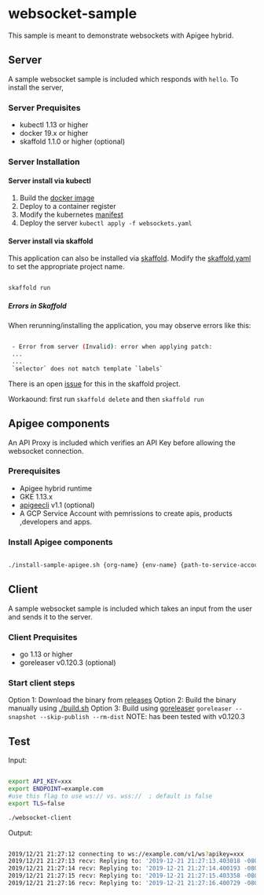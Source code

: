 # websocket-sample

This sample is meant to demonstrate websockets with Apigee hybrid.

## Server

A sample websocket sample is included which responds with `hello`. To install the server, 

### Server Prequisites

* kubectl 1.13 or higher
* docker 19.x or higher
* skaffold 1.1.0 or higher (optional)

### Server Installation

#### Server install via kubectl

1. Build the [docker image](./server/Dockerfile)
2. Deploy to a container register
3. Modify the kubernetes [manifest](./server/websockets.yaml)
4. Deploy the server `kubectl apply -f websockets.yaml`

#### Server install via skaffold

This application can also be installed via [skaffold](https://skaffold.dev/). Modify the [skaffold.yaml](./skaffold.yaml) to set the appropriate project name.

```bash

skaffold run
```

##### Errors in Skaffold

When rerunning/installing the application, you may observe errors like this:

```bash

 - Error from server (Invalid): error when applying patch:
 ...
 ...
 `selector` does not match template `labels`
 ```

There is an open [issue](https://github.com/GoogleContainerTools/skaffold/issues/3133) for this in the skaffold project.

Workaound: first run `skaffold delete` and then `skaffold run`

## Apigee components

An API Proxy is included which verifies an API Key before allowing the websocket connection.  

### Prerequisites

* Apigee hybrid runtime
* GKE 1.13.x
* [apigeecli](https://github.com/srinandan/apigeecli) v1.1 (optional)
* A GCP Service Account with pemrissions to create apis, products ,developers and apps.

### Install Apigee components

```bash

./install-sample-apigee.sh {org-name} {env-name} {path-to-service-account.json}
```

## Client

A sample websocket sample is included which takes an input from the user and sends it to the server. 

### Client Prequisites

* go 1.13 or higher
* goreleaser v0.120.3 (optional)

### Start client steps

Option 1: Download the binary from [releases](https://github.com/srinandan/websocket-sample/releases)
Option 2: Build the binary manually using [./build.sh](./client/build.sh)
Option 3: Build using [goreleaser](https://goreleaser.com/) `goreleaser --snapshot --skip-publish --rm-dist`
NOTE: has been tested with v0.120.3

## Test

Input:

```bash

export API_KEY=xxx
export ENDPOINT=example.com
#use this flag to use ws:// vs. wss://  ; default is false
export TLS=false

./websocket-client
```

Output:

```bash

2019/12/21 21:27:12 connecting to ws://example.com/v1/ws?apikey=xxx
2019/12/21 21:27:13 recv: Replying to: '2019-12-21 21:27:13.403018 -0800 PST m=+1.010449853' with 'hello'
2019/12/21 21:27:14 recv: Replying to: '2019-12-21 21:27:14.400193 -0800 PST m=+2.007614408' with 'hello'
2019/12/21 21:27:15 recv: Replying to: '2019-12-21 21:27:15.403358 -0800 PST m=+3.010769896' with 'hello'
2019/12/21 21:27:16 recv: Replying to: '2019-12-21 21:27:16.400729 -0800 PST m=+4.008131894' with 'hello'
```
